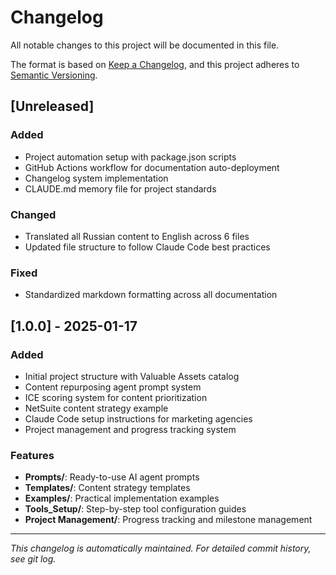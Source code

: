 # Changelog

All notable changes to this project will be documented in this file.

The format is based on [Keep a Changelog](https://keepachangelog.com/en/1.0.0/),
and this project adheres to [Semantic Versioning](https://semver.org/spec/v2.0.0.html).

## [Unreleased]

### Added
- Project automation setup with package.json scripts
- GitHub Actions workflow for documentation auto-deployment
- Changelog system implementation
- CLAUDE.md memory file for project standards

### Changed
- Translated all Russian content to English across 6 files
- Updated file structure to follow Claude Code best practices

### Fixed
- Standardized markdown formatting across all documentation

## [1.0.0] - 2025-01-17

### Added
- Initial project structure with Valuable Assets catalog
- Content repurposing agent prompt system
- ICE scoring system for content prioritization
- NetSuite content strategy example
- Claude Code setup instructions for marketing agencies
- Project management and progress tracking system

### Features
- **Prompts/**: Ready-to-use AI agent prompts
- **Templates/**: Content strategy templates
- **Examples/**: Practical implementation examples  
- **Tools_Setup/**: Step-by-step tool configuration guides
- **Project Management/**: Progress tracking and milestone management

---

*This changelog is automatically maintained. For detailed commit history, see git log.*